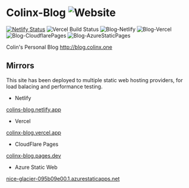 # Colinx-Blog ![Website](https://img.shields.io/website?label=blog&style=flat-square&url=https%3A%2F%2Fblog.colinx.one)
[![Netlify Status](https://api.netlify.com/api/v1/badges/44687adc-b001-4295-b919-2ff15b914f37/deploy-status)](https://app.netlify.com/sites/colins-blog/deploys)
![Vercel Build Status](https://img.shields.io/github/deployments/Colin-XKL/Colinx-Blog/production?label=vercel&logo=vercel&logoColor=white) 
![Blog-Netlify](https://img.shields.io/website?label=netlify&style=flat-square&url=https%3A%2F%2Fcolins-blog.netlify.app)
![Blog-Vercel](https://img.shields.io/website?label=vercel&style=flat-square&url=https%3A%2F%2Fcolinx-blog.vercel.app)
![Blog-CloudflarePages](https://img.shields.io/website?label=cloudflare%20pages&style=flat-square&url=https%3A%2F%2Fcolinx-blog.pages.dev)
![Blog-AzureStaticPages](https://img.shields.io/website?label=azure%20static%20pages&style=flat-square&url=https%3A%2F%2Fnice-glacier-095b09e00.1.azurestaticapps.net)


Colin's Personal Blog http://blog.colinx.one

## Mirrors
This site has been deployed to multiple static web hosting providers, for load balacing and performance testing.

* Netlify  

[colins-blog.netlify.app](https://colins-blog.netlify.app)  

* Vercel  

[colinx-blog.vercel.app](https://colinx-blog.vercel.app)  
* CloudFlare Pages   

[colinx-blog.pages.dev](https://colinx-blog.pages.dev)   
* Azure Static Web  

[nice-glacier-095b09e00.1.azurestaticapps.net](https://nice-glacier-095b09e00.1.azurestaticapps.net)  
